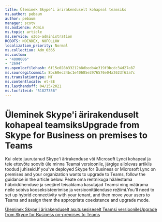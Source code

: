 ```yaml
---
title: Üleminek Skype'i ärirakenduselt kohapeal teamsiks
ms.author: pebaum
author: pebaum
manager: scotv
ms.audience: Admin
ms.topic: article
ms.service: o365-administration
ROBOTS: NOINDEX, NOFOLLOW
localization_priority: Normal
ms.collection: Adm_O365
ms.custom:
- "4000006"
- "2694"
ms.openlocfilehash: 6f15e028b33212b8dbedb4e319f9bcdc34d27e87
ms.sourcegitcommit: 8bc60ec34bc1e40685e3976576e04a2623f63a7c
ms.translationtype: MT
ms.contentlocale: et-EE
ms.lasthandoff: 04/15/2021
ms.locfileid: "51827356"
---
```

# <a name="upgrade-from-skype-for-business-on-premises-to-teams"></a><span data-ttu-id="7fcca-102">Üleminek Skype'i ärirakenduselt kohapeal teamsiks</span><span class="sxs-lookup"><span data-stu-id="7fcca-102">Upgrade from Skype for Business on premises to Teams</span></span>

<span data-ttu-id="7fcca-103">Kui olete juurutanud Skype'i ärirakenduse või Microsoft Lynci kohapeal ja teie ettevõte soovib üle minna Teamsi versioonile, järgige allolevas artiklis toodud juhiseid.</span><span class="sxs-lookup"><span data-stu-id="7fcca-103">If you've deployed Skype for Business or Microsoft Lync on premises and your organization wants to upgrade to Teams, follow the guidance in the article below.</span></span> <span data-ttu-id="7fcca-104">Peate oma rentnikuga häälestama hübriidühenduse ja seejärel teisaldama kasutajad Teamsi ning määrama neile sobiva kooseksisteerimise ja versioonitäienduse režiimi.</span><span class="sxs-lookup"><span data-stu-id="7fcca-104">You'll need to set up hybrid connectivity with your tenant, and then move your users to Teams and assign them the appropriate coexistence and upgrade mode.</span></span> 

[<span data-ttu-id="7fcca-105">Üleminek Skype'i ärirakenduselt asutusesiseselt Teamsi versioonile</span><span class="sxs-lookup"><span data-stu-id="7fcca-105">Upgrade from Skype for Business on-premises to Teams</span></span>](https://docs.microsoft.com/MicrosoftTeams/upgrade-to-teams-execute-skypeforbusinesshybridonprem)


